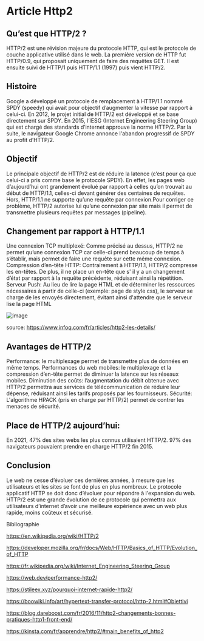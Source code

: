 # Article Http2

## Qu’est que HTTP/2 ?

HTTP/2 est une révision majeure du protocole HTTP, qui est le protocole de couche applicative utilisé dans le web. La première version de HTTP fut HTTP/0.9, qui proposait uniquement de faire des requêtes GET. Il est ensuite suivi de HTTP/1 puis HTTP/1.1 (1997) puis vient HTTP/2.

## Histoire

Google a développé un protocole de remplacement à HTTP/1.1 nommé SPDY (speedy) qui avait pour objectif d’augmenter la vitesse par rapport à celui-ci. En 2012, le projet initial de HTTP/2 est développé et se base directement sur SPDY.  En 2015, l’IESG (Internet Engineering Steering Group) qui est chargé des standards d’internet approuve la norme HTTP/2. Par la suite, le navigateur Google Chrome annonce l'abandon progressif de SPDY au profit d’HTTP/2.

## Objectif


Le principale objectif de HTTP/2 est de réduire la latence (c’est pour ça que celui-ci a pris comme base le protocole SPDY). En effet, les pages web d’aujourd’hui ont grandement évolué par rapport à celles qu’on trouvait au début de HTTP/1.1, celles-ci devant générer des centaines de requêtes. Hors, HTTP/1.1 ne supporte qu’une requête par connexion.Pour corriger ce problème, HTTP/2 autorise lui qu’une connexion par site mais il permet de transmettre plusieurs requêtes par messages (pipeline). 


## Changement par rapport à HTTP/1.1

Une connexion TCP multiplexé: Comme précisé au dessus, HTTP/2 ne permet qu’une connexion TCP car celle-ci prend beaucoup de temps à s’établir, mais permet de faire une requête sur cette même connexion.
Compression d’en-tête HTTP: Contrairement à HTTP/1.1, HTTP/2 compresse les en-têtes. De plus, il ne place un en-tête que s' il y a un changement d’état par rapport à la requête précédente, réduisant ainsi la répétition.
Serveur Push: Au lieu de lire la page HTML et de déterminer les ressources nécessaires à partir de celle-ci (exemple: page de style css), le serveur se charge de les envoyés directement, évitant ainsi d'attendre que le serveur lise la page HTML

![image](https://i.goopics.net/jof53p.png)

source: https://www.infoq.com/fr/articles/http2-les-details/


## Avantages de HTTP/2

Performance: le multiplexage permet de transmettre plus de données en même temps.
Performances du web mobiles: le multiplexage et la compression d’en-tête permet de diminuer la latence sur les réseaux mobiles.
Diminution des coûts: l’augmentation du débit obtenue avec HTTP/2 permettra aux services de télécommunication de réduire leur dépense, réduisant ainsi les tarifs proposés par les fournisseurs.
Sécurité: L'algorithme HPACK (pris en charge par HTTP/2) permet de contrer les menaces de sécurité.

## Place de HTTP/2 aujourd’hui:
En 2021, 47% des sites webs les plus connus utilisaient HTTP/2. 97% des navigateurs pouvaient prendre en charge HTTP/2 fin 2015.

## Conclusion
Le web ne cesse d’évoluer ces dernières années, à mesure que les utilisateurs et les sites se font de plus en plus nombreux. Le protocole applicatif HTTP se doit donc d’évoluer pour répondre à l'expansion du web. HTTP/2 est une grande évolution de ce protocole qui permettra aux utilisateurs d’internet d’avoir une meilleure expérience avec un web plus rapide, moins coûteux et sécurisé. 







Bibliographie

https://en.wikipedia.org/wiki/HTTP/2

https://developer.mozilla.org/fr/docs/Web/HTTP/Basics_of_HTTP/Evolution_of_HTTP

https://fr.wikipedia.org/wiki/Internet_Engineering_Steering_Group

https://web.dev/performance-http2/

https://stileex.xyz/pourquoi-internet-rapide-http2/

https://boowiki.info/art/hypertext-transfer-protocol/http-2.html#Obiettivi

https://blog.dareboost.com/fr/2016/11/http2-changements-bonnes-pratiques-http1-front-end/

https://kinsta.com/fr/apprendre/http2/#main_benefits_of_http2
